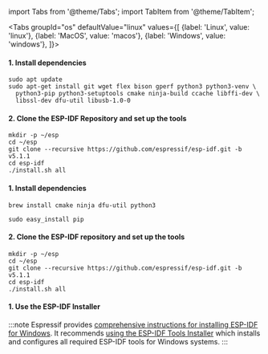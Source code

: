 import Tabs from '@theme/Tabs';
import TabItem from '@theme/TabItem';

<Tabs
groupId="os"
defaultValue="linux"
values={[
{label: 'Linux', value: 'linux'},
{label: 'MacOS', value: 'macos'},
{label: 'Windows', value: 'windows'},
]}>

<TabItem value="linux">

#### 1. Install dependencies

```
sudo apt update
sudo apt-get install git wget flex bison gperf python3 python3-venv \
  python3-pip python3-setuptools cmake ninja-build ccache libffi-dev \
  libssl-dev dfu-util libusb-1.0-0
```

#### 2. Clone the ESP-IDF Repository and set up the tools

```console
mkdir -p ~/esp
cd ~/esp
git clone --recursive https://github.com/espressif/esp-idf.git -b v5.1.1
cd esp-idf
./install.sh all
```

</TabItem>
<TabItem value="macos">

#### 1. Install dependencies

```console
brew install cmake ninja dfu-util python3
```

```console
sudo easy_install pip
```

#### 2. Clone the ESP-IDF repository and set up the tools

```console
mkdir -p ~/esp
cd ~/esp
git clone --recursive https://github.com/espressif/esp-idf.git -b v5.1.1
cd esp-idf
./install.sh all
```

</TabItem>
<TabItem value="windows">

#### 1. Use the ESP-IDF Installer

:::note
Espressif provides [comprehensive instructions for installing ESP-IDF for
Windows](https://docs.espressif.com/projects/esp-idf/en/stable/esp32/get-started/index.html#setting-up-development-environment).
It recommends [using the ESP-IDF Tools Installer](https://docs.espressif.com/projects/esp-idf/en/stable/esp32/get-started/windows-setup.html#get-started-windows-tools-installer) which installs and configures all required ESP-IDF tools for Windows systems.
:::

</TabItem>
</Tabs>

